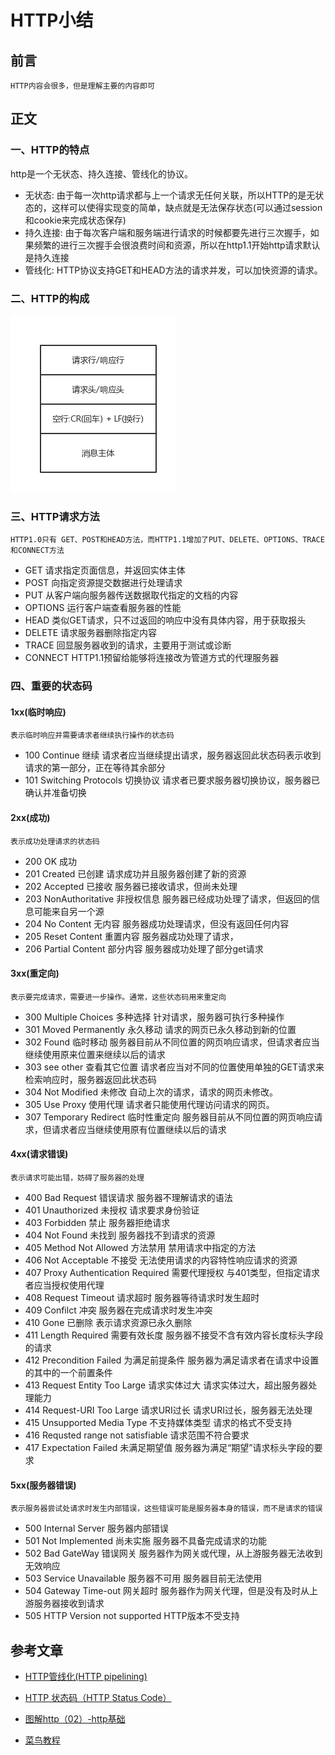 # HTTP小结

## 前言
    HTTP内容会很多，但是理解主要的内容即可
## 正文
### 一、HTTP的特点
http是一个无状态、持久连接、管线化的协议。
    
- 无状态: 由于每一次http请求都与上一个请求无任何关联，所以HTTP的是无状态的，这样可以使得实现变的简单，缺点就是无法保存状态(可以通过session和cookie来完成状态保存)
- 持久连接: 由于每次客户端和服务端进行请求的时候都要先进行三次握手，如果频繁的进行三次握手会很浪费时间和资源，所以在http1.1开始http请求默认是持久连接
- 管线化: HTTP协议支持GET和HEAD方法的请求并发，可以加快资源的请求。
### 二、HTTP的构成
![image](/img/http.png)
### 三、HTTP请求方法
    HTTP1.0只有 GET、POST和HEAD方法，而HTTP1.1增加了PUT、DELETE、OPTIONS、TRACE和CONNECT方法
- GET 请求指定页面信息，并返回实体主体
- POST 向指定资源提交数据进行处理请求
- PUT 从客户端向服务器传送数据取代指定的文档的内容
- OPTIONS  运行客户端查看服务器的性能
- HEAD 类似GET请求，只不过返回的响应中没有具体内容，用于获取报头
- DELETE 请求服务器删除指定内容
- TRACE 回显服务器收到的请求，主要用于测试或诊断
- CONNECT HTTP1.1预留给能够将连接改为管道方式的代理服务器

### 四、重要的状态码
#### 1xx(临时响应)
    表示临时响应并需要请求者继续执行操作的状态码

- 100 Continue 继续 请求者应当继续提出请求，服务器返回此状态码表示收到请求的第一部分，正在等待其余部分
- 101 Switching Protocols 切换协议 请求者已要求服务器切换协议，服务器已确认并准备切换
#### 2xx(成功)
    表示成功处理请求的状态码
- 200 OK 成功
- 201 Created 已创建 请求成功并且服务器创建了新的资源
- 202 Accepted 已接收 服务器已接收请求，但尚未处理
- 203 NonAuthoritative 非授权信息 服务器已经成功处理了请求，但返回的信息可能来自另一个源
- 204 No Content 无内容 服务器成功处理请求，但没有返回任何内容
- 205 Reset Content 重置内容 服务器成功处理了请求，
- 206 Partial Content 部分内容 服务器成功处理了部分get请求
#### 3xx(重定向)
    表示要完成请求，需要进一步操作。通常，这些状态码用来重定向
- 300 Multiple Choices  多种选择 针对请求，服务器可执行多种操作
- 301 Moved Permanently 永久移动 请求的网页已永久移动到新的位置
- 302 Found 临时移动 服务器目前从不同位置的网页响应请求，但请求者应当继续使用原来位置来继续以后的请求
- 303 see other 查看其它位置 请求者应当对不同的位置使用单独的GET请求来检索响应时，服务器返回此状态码
- 304 Not Modified 未修改 自动上次的请求，请求的网页未修改。
- 305 Use Proxy 使用代理 请求者只能使用代理访问请求的网页。
- 307 Temporary Redirect 临时性重定向 服务器目前从不同位置的网页响应请求，但请求者应当继续使用原有位置继续以后的请求
#### 4xx(请求错误) 
    表示请求可能出错，妨碍了服务器的处理
- 400 Bad Request 错误请求 服务器不理解请求的语法
- 401 Unauthorized 未授权 请求要求身份验证
- 403 Forbidden 禁止 服务器拒绝请求
- 404 Not Found 未找到 服务器找不到请求的资源
- 405 Method Not Allowed 方法禁用 禁用请求中指定的方法
- 406 Not Acceptable 不接受 无法使用请求的内容特性响应请求的资源
- 407 Proxy Authentication Required 需要代理授权 与401类型，但指定请求者应当授权使用代理
- 408 Request Timeout 请求超时 服务器等待请求时发生超时
- 409 Confilct 冲突 服务器在完成请求时发生冲突
- 410 Gone 已删除 表示请求资源已永久删除
- 411 Length Required  需要有效长度 服务器不接受不含有效内容长度标头字段的请求
- 412 Precondition Failed 为满足前提条件 服务器为满足请求者在请求中设置的其中的一个前置条件
- 413 Request Entity Too Large 请求实体过大 请求实体过大，超出服务器处理能力
- 414 Request-URI Too Large 请求URI过长 请求URI过长，服务器无法处理
- 415 Unsupported Media Type 不支持媒体类型 请求的格式不受支持
- 416 Requsted range not satisfiable 请求范围不符合要求
- 417 Expectation Failed 未满足期望值 服务器为满足“期望”请求标头字段的要求
#### 5xx(服务器错误)
    表示服务器尝试处请求时发生内部错误，这些错误可能是服务器本身的错误，而不是请求的错误
- 500 Internal Server 服务器内部错误
- 501 Not Implemented 尚未实施 服务器不具备完成请求的功能
- 502 Bad GateWay 错误网关 服务器作为网关或代理，从上游服务器无法收到无效响应
- 503 Service Unavailable 服务器不可用 服务器目前无法使用
- 504 Gateway Time-out 网关超时 服务器作为网关代理，但是没有及时从上游服务器接收到请求
- 505 HTTP Version not supported HTTP版本不受支持


## 参考文章
- [HTTP管线化(HTTP pipelining)](https://blog.csdn.net/dongzhiquan/article/details/6114040)
- [HTTP 状态码（HTTP Status Code）](https://blog.csdn.net/u014346301/article/details/53995333)
- [图解http（02）-http基础](https://blog.csdn.net/weixin_36244867/article/details/77963885)

- [菜鸟教程](http://www.runoob.com/http/http-methods.html)
